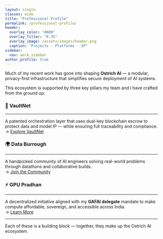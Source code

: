 ```yaml
---
layout: single
classes: wide
title: "Professional Profile"
permalink: /professional-profile/
header:
  overlay_color: "#000"
  overlay_filter: "0.35"
  overlay_image: /assets/images/header.png
  caption: "Projects · Platforms · IP"
sidebar:
  nav: work_sidebar
author_profile: true
---
```


Much of my recent work has gone into shaping **Ostrich AI** — a modular, privacy-first infrastructure that simplifies secure deployment of AI systems.

This ecosystem is supported by three key pillars my team and I have crafted from the ground up:

### 🔐 VaultNet  
---

A patented orchestration layer that uses dual-key blockchain escrow to protect data and model IP — while ensuring full traceability and compliance.  
→ [Explore VaultNet](/work/blockchain-escrow/)

### 🌍 Data Burrough  
---

A handpicked community of AI engineers solving real-world problems through datathons and collaborative builds.  
→ [Join the Community](https://nas.io/ostrich-ai)

### ⚡ GPU Pradhan  
---

A decentralized initiative aligned with my **GAFAI delegate** mandate to make compute affordable, sovereign, and accessible across India.  
→ [Learn More](/work/gpu-pradhan/)

---

Each of these is a building block — together, they make up the Ostrich AI ecosystem.

